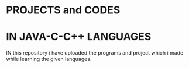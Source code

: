  # **PROJECTS and CODES** 
# IN JAVA-C-C++ LANGUAGES

IN this repository i have uploaded the programs and project which i made while learning the given languages.





